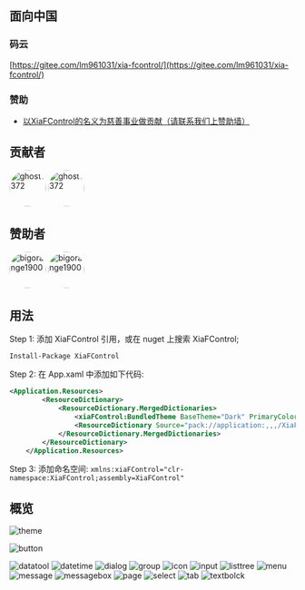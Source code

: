 ## 面向中国


### 码云

[https://gitee.com/lm961031/xia-fcontrol/](https://gitee.com/lm961031/xia-fcontrol/)

### 赞助

* [以XiaFControl的名义为慈善事业做贡献（请联系我们上赞助墙）](http://www.chinacharityfederation.org/ConfirmDonation/0.html?zhijie=3)

## 贡献者

<a href="https://github.com/LiuliuMao" target="_blank"><img style="border-radius:50%!important" width="64px" alt="ghost1372" src="https://raw.githubusercontent.com/LiuliuMao/LMFiles/master/XiaFControl/girl.png"></a></a>
<a href="https://github.com/justliuzm" target="_blank"><img style="border-radius:50%!important" width="64px" alt="ghost1372" src="https://raw.githubusercontent.com/LiuliuMao/LMFiles/master/XiaFControl/58766277.jpg"></a></a>

## 赞助者

<a href="https://github.com/LiuliuMao" target="_blank"><img style="border-radius:50%!important" width="64px" alt="bigorange1900" src="https://raw.githubusercontent.com/LiuliuMao/LMFiles/master/XiaFControl/girl.png"></a>
<a href="https://github.com/fengdeyingzi" target="_blank"><img style="border-radius:50%!important" width="64px" alt="bigorange1900" src="https://raw.githubusercontent.com/LiuliuMao/LMFiles/master/XiaFControl/18662432.jpg"></a>


## 用法

Step 1: 添加 XiaFControl 引用，或在 nuget 上搜索 XiaFControl;

```Install-Package XiaFControl```

Step 2: 在 App.xaml 中添加如下代码:
```XML
<Application.Resources>
        <ResourceDictionary>
            <ResourceDictionary.MergedDictionaries>
                <xiaFControl:BundledTheme BaseTheme="Dark" PrimaryColor="XiaFBlue"/>
                <ResourceDictionary Source="pack://application:,,,/XiaFControl;component/Themes/Basic/Generic.xaml" />
            </ResourceDictionary.MergedDictionaries>
        </ResourceDictionary>
    </Application.Resources>
```

Step 3: 添加命名空间:
`xmlns:xiaFControl="clr-namespace:XiaFControl;assembly=XiaFControl"`

## 概览

![theme](https://raw.githubusercontent.com/LiuliuMao/LMFiles/master/XiaFControl/theme.png)

![button](https://raw.githubusercontent.com/LiuliuMao/LMFiles/master/XiaFControl/button.png)

![datatool](https://raw.githubusercontent.com/LiuliuMao/LMFiles/master/XiaFControl/datatool.png)
![datetime](https://raw.githubusercontent.com/LiuliuMao/LMFiles/master/XiaFControl/datetime.png)
![dialog](https://raw.githubusercontent.com/LiuliuMao/LMFiles/master/XiaFControl/dialog.png)
![group](https://raw.githubusercontent.com/LiuliuMao/LMFiles/master/XiaFControl/group.png)
![icon](https://raw.githubusercontent.com/LiuliuMao/LMFiles/master/XiaFControl/icon.png)
![input](https://raw.githubusercontent.com/LiuliuMao/LMFiles/master/XiaFControl/input2.png)
![listtree](https://raw.githubusercontent.com/LiuliuMao/LMFiles/master/XiaFControl/listtree.png)
![menu](https://raw.githubusercontent.com/LiuliuMao/LMFiles/master/XiaFControl/menu.png)
![message](https://raw.githubusercontent.com/LiuliuMao/LMFiles/master/XiaFControl/message.png)
![messagebox](https://raw.githubusercontent.com/LiuliuMao/LMFiles/master/XiaFControl/messagebox.png)
![page](https://raw.githubusercontent.com/LiuliuMao/LMFiles/master/XiaFControl/page.png)
![select](https://raw.githubusercontent.com/LiuliuMao/LMFiles/master/XiaFControl/select.png)
![tab](https://raw.githubusercontent.com/LiuliuMao/LMFiles/master/XiaFControl/tab.png)
![textbolck](https://raw.githubusercontent.com/LiuliuMao/LMFiles/master/XiaFControl/textbolck.png)

